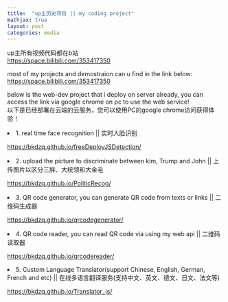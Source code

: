 ```yaml
---
title:  "up主历史项目 || my coding project"
mathjax: true
layout: post
categories: media
---
```


up主所有视频代码都在b站
<br>
https://space.bilibili.com/353417350

most of my projects and demostraion can u find in the link below:
<br>
https://space.bilibili.com/353417350

below is the web-dev project that i deploy on server already, you can access the link via google chrome on pc to use the web service!
<br>
以下是已经部署在云端的云服务，您可以使用PC的google chrome访问获得体验！

<li  color = "red">1.  real time face recognition || 实时人脸识别</li>

<a href = "https://bkdzq.github.io/freeDeployJSDetection/">https://bkdzq.github.io/freeDeployJSDetection/</a>


<li  color = "red">2. upload the picture to discriminate between kim, Trump and John || 上传图片以区分三胖、大统领和大金毛</li>

<a href = "https://bkdzq.github.io/PoliticRecog/">https://bkdzq.github.io/PoliticRecog/</a>


<li  color = "red">3. QR code generator, you can generate QR code from texts or links || 二维码生成器</li>

<a href = "https://bkdzq.github.io/qrcodegenerator/">https://bkdzq.github.io/qrcodegenerator/</a>


<li  color = "red">4. QR code reader, you can read QR code via using my web api || 二维码读取器</li>

<a href = "https://bkdzq.github.io/qrcodereader/">https://bkdzq.github.io/qrcodereader/</a>

<li  color = "red">5. Custom Language Translator(support Chinese, English, German, French and etc) || 在线多语言翻译服务(支持中文、英文、德文、日文、法文等)</li>

<a href = "https://bkdzq.github.io/Translator_js/">https://bkdzq.github.io/Translator_js/</a>
